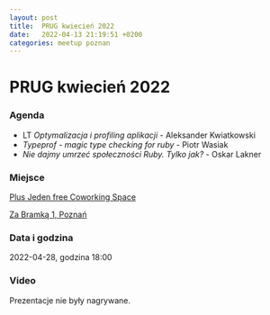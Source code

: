 ```yaml
---
layout: post
title:  PRUG kwiecień 2022
date:   2022-04-13 21:19:51 +0200
categories: meetup poznan
---
```

# PRUG kwiecień 2022

### Agenda

- LT _Optymalizacja i profiling aplikacji_ - Aleksander Kwiatkowski
- _Typeprof - magic type checking for ruby_ - Piotr Wasiak
- _Nie dajmy umrzeć społeczności Ruby. Tylko jak?_ - Oskar Lakner

### Miejsce

[Plus Jeden free Coworking Space](https://plusjeden.com/)

[Za Bramką 1, Poznań](https://maps.google.com/?q=52.406158447265625,16.936500549316406)

### Data i godzina

2022-04-28, godzina 18:00

### Video

Prezentacje nie były nagrywane.

